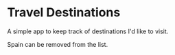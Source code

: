 # Travel Destinations

A simple app to keep track of destinations I'd like to visit.

Spain can be removed from the list.